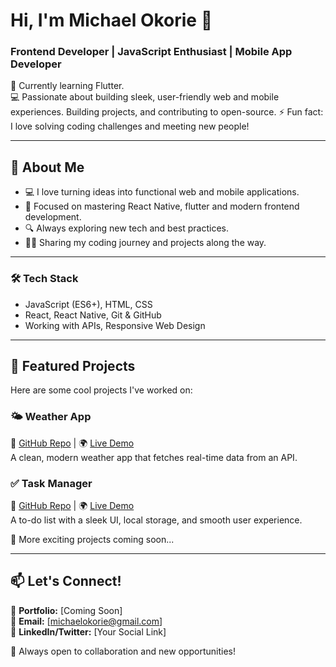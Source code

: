 # Hi, I'm Michael Okorie 👋  
### Frontend Developer | JavaScript Enthusiast | Mobile App Developer

🚀 Currently learning Flutter.  
💻 Passionate about building sleek, user-friendly web and mobile experiences. Building projects, and contributing to open-source.
⚡ Fun fact: I love solving coding challenges and meeting new people!  

---

## 🚀 About Me  
- 💻 I love turning ideas into functional web and mobile applications.  
- 🎯 Focused on mastering React Native, flutter and modern frontend development.  
- 🔍 Always exploring new tech and best practices.  
- ✍🏽 Sharing my coding journey and projects along the way.  

---

### 🛠 Tech Stack
- JavaScript (ES6+), HTML, CSS  
- React, React Native, Git & GitHub  
- Working with APIs, Responsive Web Design  

---

## 📌 Featured Projects  
Here are some cool projects I've worked on:

### 🌤 Weather App  
🔗 [GitHub Repo](#) | 🌍 [Live Demo](#)  
A clean, modern weather app that fetches real-time data from an API.  

### ✅ Task Manager  
🔗 [GitHub Repo](#) | 🌍 [Live Demo](#)  
A to-do list with a sleek UI, local storage, and smooth user experience.  

📌 More exciting projects coming soon...  

---

## 📫 Let's Connect!  
💼 **Portfolio:** [Coming Soon]  
📩 **Email:** [michaelokorie@gmail.com]  
💬 **LinkedIn/Twitter:** [Your Social Link]  

🚀 Always open to collaboration and new opportunities!  
<!---
Michael-Okorie/Michael-Okorie is a ✨ special ✨ repository because its `README.md` (this file) appears on your GitHub profile.
You can click the Preview link to take a look at your changes.
--->

